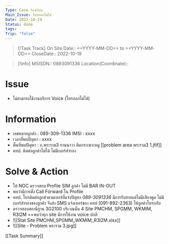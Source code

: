 ```yaml
---
Type: Case ร้องเรียน
Main_Issue: โทรออกไม่ได้
Date: 2022-10-19
Status: done
tags: 
Trip: "false"
---
```



>[!Task Track]
>On Site Date::   ==YYYY-MM-DD==  to ==YYYY-MM-DD==
>CloseDate::   2022-10-19

>[!info]
>MSISDN::  0893091336
>Location(Coordinate)::  


# Issue 
- ไม่สามารถใช้งานบริการ Voice (โทรออกไม่ได้)
  

# Information
 - เลขหมายลูกค้า : 089-309-1336    IMSI : xxxx  
 - เวลาที่พบปัญหา : xxxx  
 - พื้นที่พบปัญหา : ถ.พระราม3 ยานนาวา ติดกระเพาะหมู  [[problem area พระราม3 1.jfif]]
 - คทป. ติดต่อลูกค้าไม่ได้  ไม่มีเบอร์สำรอง  

# Solve & Action
 - ให้ NOC ตรวจสอบ Profile SIM ลูกค้า ไม่มี BAR IN-OUT  
 - พบว่ามีการตั้ง Call Forward ใน  Profile  
 - คทป. โทรติดต่อลูกค้าตามเบอร์ที่แจ้งปัญหา _089-3091336_  มีการรับสายแต่ไม่มีเสียงพูด  ไม่มีเบอร์สำรองของลูกค้า จึงส่ง SMS แจ้งเบอร์ของ คทป (091-892-2363) ให้ลูกค้าโทรกลับ  
 - ตรวจสอบสถานีฐาน 3G2100 บริเวณนั้น 4 Site  PMCHM, SPGMM, WKMIM, R3I2M ==พบว่าทุก site มีการใช้งาน voice ปกติ  
 - ![[Stat Site PMCHM_SPGMM_WKMIM_R3I2M.xlsx]]
 - ![[Site - Problem พระราม 3.jpg]]

[[Task Summary]]  

